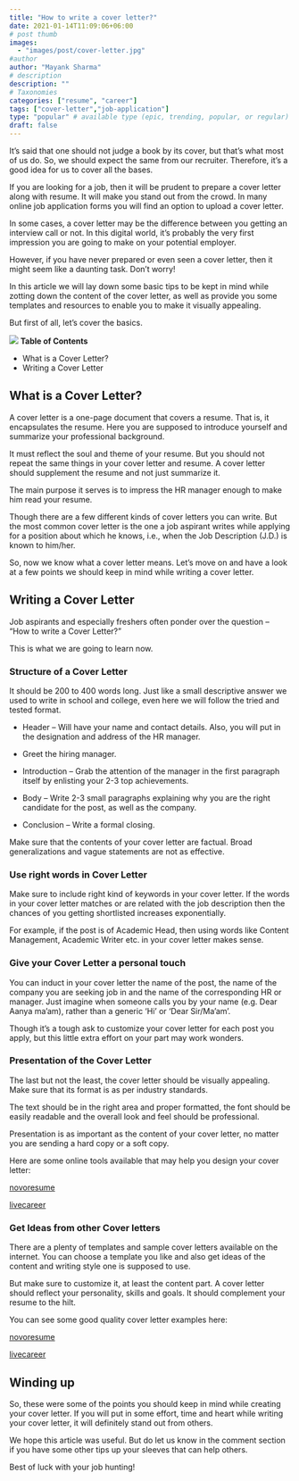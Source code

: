 ```yaml
---
title: "How to write a cover letter?"
date: 2021-01-14T11:09:06+06:00
# post thumb
images:
  - "images/post/cover-letter.jpg"
#author
author: "Mayank Sharma"
# description
description: ""
# Taxonomies
categories: ["resume", "career"]
tags: ["cover-letter","job-application"]
type: "popular" # available type (epic, trending, popular, or regular)
draft: false
---
```


It’s said that one should not judge a book by its cover, but that’s what most of us do. So, we should expect the same from our recruiter. Therefore, it’s a good idea for us to cover all the bases. 

If you are looking for a job, then it will be prudent to prepare a cover letter along with resume. It will make you stand out from the crowd. In many online job application forms you will find an option to upload a cover letter. 

In some cases, a cover letter may be the difference between you getting an interview call or not. In this digital world, it’s probably the very first impression you are going to make on your potential employer. 

However, if you have never prepared or even seen a cover letter, then it might seem like a daunting task. Don’t worry! 

In this article we will lay down some basic tips to be kept in mind while zotting down the content of the cover letter, as well as provide you some templates and resources to enable you to make it visually appealing. 

But first of all, let’s cover the basics.

<div class="toc-mak">
<img src="../../images/pencil.png">
<b>Table of Contents</b>
<ul>
<li>What is a Cover Letter?</li>
<li>Writing a Cover Letter</li>
</ul>
</div>

## What is a Cover Letter?

A cover letter is a one-page document that covers a resume. That is, it encapsulates the resume. 
Here you are supposed to introduce yourself and summarize your professional background. 

It must reflect the soul and theme of your resume. But you should not repeat the same things in your cover letter and resume. A cover letter should supplement the resume and not just summarize it. 

The main purpose it serves is to impress the HR manager enough to make him read your resume. 

Though there are a few different kinds of cover letters you can write. But the most common cover letter is the one a job aspirant writes while applying for a position about which he knows, i.e., when the Job Description (J.D.) is known to him/her. 

So, now we know what a cover letter means. Let’s move on and have a look at a few points we should keep in mind while writing a cover letter. 


## Writing a Cover Letter

Job aspirants and especially freshers often ponder over the question – “How to write a Cover Letter?”

This is what we are going to learn now. 

### Structure of a Cover Letter

It should be 200 to 400 words long. Just like a small descriptive answer we used to write in school and college, even here we will follow the tried and tested format.

* Header – Will have your name and contact details. Also, you will put in the designation and address of the HR manager.

* Greet the hiring manager.

* Introduction – Grab the attention of the manager in the first paragraph itself by enlisting your 2-3 top achievements. 

* Body – Write 2-3 small paragraphs explaining why you are the right candidate for the post, as well as the company.

* Conclusion – Write a formal closing. 

Make sure that the contents of your cover letter are factual. Broad generalizations and vague statements are not as effective. 

### Use right words in Cover Letter

Make sure to include right kind of keywords in your cover letter. If the words in your cover letter matches or are related with the job description then the chances of you getting shortlisted increases exponentially. 

For example, if the post is of Academic Head, then using words like Content Management, Academic Writer etc. in your cover letter makes sense. 

### Give your Cover Letter a personal touch

You can induct in your cover letter the name of the post, the name of the company you are seeking job in and the name of the corresponding HR or manager. Just imagine when someone calls you by your name (e.g. Dear Aanya ma’am), rather than a generic ‘Hi’ or ‘Dear Sir/Ma’am’. 

Though it’s a tough ask to customize your cover letter for each post you apply, but this little extra effort on your part may work wonders. 

### Presentation of the Cover Letter
The last but not the least, the cover letter should be visually appealing. Make sure that its format is as per industry standards. 

The text should be in the right area and proper formatted, the font should be easily readable and the overall look and feel should be professional. 

Presentation is as important as the content of your cover letter, no matter you are sending a hard copy or a soft copy. 

Here are some online tools available that may help you design your cover letter:

<a href="https://novoresume.com/cover-letter-templates" target="_blank" class="mak-link">novoresume</a>

<a href="https://www.livecareer.com/cover-letter/builder" target="_blank" class="mak-link">livecareer</a>


### Get Ideas from other Cover letters

There are a plenty of templates and sample cover letters available on the internet. You can choose a template you like and also get ideas of the content and writing style one is supposed to use. 

But make sure to customize it, at least the content part. A cover letter should reflect your personality, skills and goals. It should complement your resume to the hilt. 

You can see some good quality cover letter examples here:

<a href="https://novoresume.com/career-blog/cover-letter-examples" target="_blank" class="mak-link">novoresume</a>

<a href="https://www.thebalancecareers.com/free-cover-letter-examples-and-writing-tips-2060208" target="_blank" class="mak-link">livecareer</a>


## Winding up

So, these were some of the points you should keep in mind while creating your cover letter. If you will put in some effort, time and heart while writing your cover letter, it will definitely stand out from others. 

We hope this article was useful. But do let us know in the comment section if you have some other tips up your sleeves that can help others. 

Best of luck with your job hunting! 

